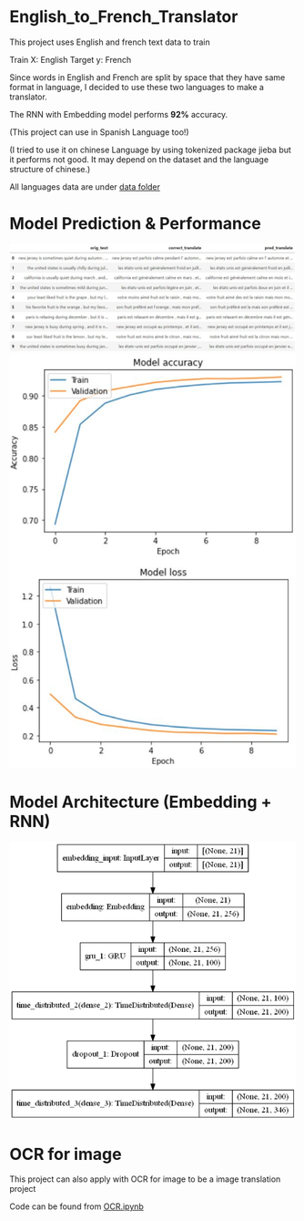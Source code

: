 # English_to_French_Translator

This project uses English and french text data to train

Train X: English
Target y: French

Since words in English and French are split by space that they have same format in language, I decided to use these two languages to make a translator.

The RNN with Embedding model performs **92%** accuracy.

(This project can use in Spanish Language too!)

(I tried to use it on chinese Language by using tokenized package jieba but it performs not good. It may depend on the dataset and the language structure of chinese.)

All languages data are under [data folder](https://github.com/xiaolancara/English_to_French_Translator/tree/main/data)

# Model Prediction & Performance

![prediction](https://github.com/xiaolancara/English_to_French_Translator/blob/main/results/predicted%20translation%20to%20french.JPG)
![Performance](https://github.com/xiaolancara/English_to_French_Translator/blob/main/results/model%20performance.JPG)

# Model Architecture (Embedding + RNN)

![Architecture](https://github.com/xiaolancara/English_to_French_Translator/blob/main/embed_rnn_model.png)

# OCR for image
This project can also apply with OCR for image to be a image translation project

Code can be found from [OCR.ipynb](https://github.com/xiaolancara/English_to_French_Translator/blob/main/OCR/OCR.ipynb)
